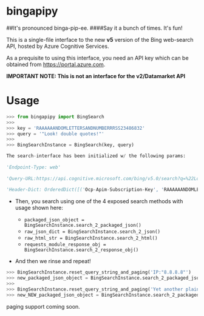 bingapipy
=========

##It's pronounced binga-pip-ee.
####Say it a bunch of times. It's fun!




This is a single-file interface to the new **v5** version of the Bing web-search API, hosted by Azure Cognitive Services.

As a prequisite to using this interface, you need an API key which can be obtained from https://portal.azure.com.

**IMPORTANT NOTE: This is not an interface for the v2/Datamarket API**


Usage
=====

```py
>>> from bingapipy import BingSearch
>>>
>>> key = 'RAAAAAANDOMLETTERSANDNUMBERRRSS23486832'
>>> query = '"Look! double quotes!"'
>>> 
>>> BingSearchInstance = BingSearch(key, query)

The search-interface has been initialized w/ the following params:
 
'Endpoint-Type: web'
 
'Query-URL:https://api.cognitive.microsoft.com/bing/v5.0/search?q=%22Look%21+double+quotes%21%22&count=50&mkt=en-us&offset=0'
 
'Header-Dict: OrderedDict([('Ocp-Apim-Subscription-Key', 'RAAAAAANDOMLETTERSANDNUMBERRRSS23486832'), ('User-Agent', 'Mozilla/5.0 (Windows NT 6.2; Win64; x64; rv:16.0.1) Gecko/20121011 Firefox/16.0.1'), ('X-Search-ClientIP', '8.8.8.8')])'
```
 
 
 * Then, you search using one of the 4 exposed search methods with usage shown here:
    * `packaged_json_object = BingSearchInstance.search_2_packaged_json()`
    * `raw_json_dict = BingSearchInstance.search_2_json()`
    * `raw_html_str = BingSearchInstance.search_2_html()`
    * `requests_module_response_obj = BingSearchInstance.search_2_response_obj()`


 * And then we rinse and repeat!
 ```py
>>> BingSearchInstance.reset_query_string_and_paging('IP:"8.8.8.8"')
>>> new_packaged_json_object = BingSearchInstance.search_2_packaged_json()
>>>
>>> BingSearchInstance.reset_query_string_and_paging('Yet another plaintext query')
>>> new_NEW_packaged_json_object = BingSearchInstance.search_2_packaged_json()
```
 
paging support coming soon.
